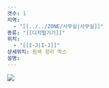 ```yaml
---
갯수: 1
지역:
  - "[[../../ZONE/사무실|사무실]]"
종류: "[[디지털기기]]"
위치:
  - "[[I-J|I-J]]"
상세위치: 흰색 정리 박스
설명:
---
```


![](http://192.168.50.22/devices/240907_IMG_0041.jpg)
